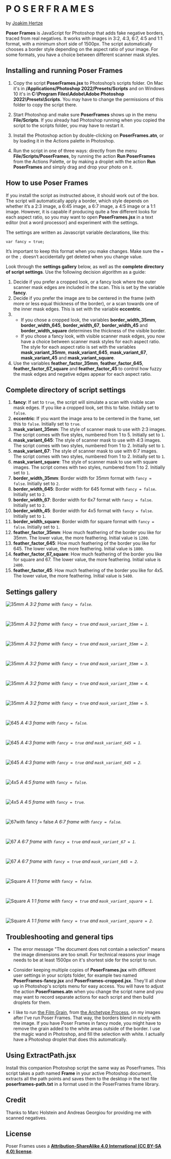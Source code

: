 # P O S E R  F R A M E S

by [Joakim Hertze](https://www.hertze.se)

**Poser Frames** is JavaScript for Photoshop that adds fake negative borders, traced from real negatives. It works with images in 3:2, 4:3, 6:7, 4:5 and 1:1 format, with a minimum short side of 1500px. The script automatically chooses a border style depending on the aspect ratio of your image. For some formats, you have a choice between different scanner mask styles.


## Installing and running Poser Frames

1. Copy the script **PoserFrames.jsx** to Photoshop’s scripts folder. On Mac it's in **/Applications/Photoshop 2022/Presets/Scripts** and on Windows 10 it's in **C:\Program Files\Adobe\Adobe Photoshop 2022\Presets\Scripts**. You may have to change the permissions of this folder to copy the script there.

3. Start Photoshop and make sure **PoserFrames** shows up in the menu **File/Scripts**. If you already had Photoshop running when you copied the script to the scripts folder, you may have to restart it.

3. Install the Photoshop action by double-clicking on **PoserFrames.atn**, or by loading it in the Actions palette in Photoshop.

4. Run the script in one of three ways: directly from the menu **File/Scripts/PoserFrames**, by running the action **Run PoserFrames** from the Actions Palette, or by making a droplet with the action **Run PoserFrames** and simply drag and drop your photo on it.


## How to use Poser Frames

If you install the script as instructed above, it should work out of the box. The script will automatically apply a border, which style depends on whether it’s a 2:3 image, a 6:45 image, a 6:7 image, a 4:5 image or a 1:1 image. However, it is capable if producing quite a few different looks for each aspect ratio, so you may want to open **PoserFrames.jsx** in a text editor (not a word processor) and experiment with the settings.

The settings are written as Javascript variable declarations, like this:

	var fancy = true;

It’s important to keep this format when you make changes. Make sure the `=` or the `;` doesn’t accidentally get deleted when you change value.

Look through the **settings gallery** below, as well as the **complete directory of script settings**. Use the following decision algorithm as a guide:

1. Decide if you prefer a cropped look, or a fancy look where the outer scanner mask edges are included in the scan. This is set by the variable **fancy**.
2. Decide if you prefer the image are to be centered in the frame (with more or less equal thickness of the border), or a scan towards one of the inner mask edges. This is set with the variable **eccentric**.
3.
	* If you chose a cropped look, the variables **border_width_35mm**, **border_width_645**, **border_width_67**, **border_width_45** and **border_width_square** determines the thickness of the visible border.
	* If you chose a fancy look, with visible scanner mask edges, you now have a choice between scanner mask styles for each aspect ratio. The style for each aspect ratio is set with the variables **mask_variant_35mm**, **mask_variant_645**, **mask_variant_67**, **mask_variant_45** and **mask_variant_square**.
4. Use the variables **feather_factor_35mm**, **feather_factor_645**, **feather_factor_67_square** and **feather_factor_45** to control how fuzzy the mask edges and negative edges appear for each aspect ratio.

## Complete directory of script settings

1. **fancy**: If set to `true`, the script will simulate a scan with visible scan mask edges. If you like a cropped look, set this to false. Initially set to `false`.
2. **eccentric**: If you want the image area to be centered in the frame, set this to `false`. Initially set to `true`.
3. **mask_variant_35mm**: The style of scanner mask to use with 2:3 images. The script comes with five styles, numbered from 1 to 5. Initially set to `1`.
4. **mask_variant_645**: The style of scanner mask to use with 4:3 images. The script comes with two styles, numbered from 1 to 2. Initially set to `1`.
5. **mask_variant_67**: The style of scanner mask to use with 6:7 images. The script comes with two styles, numbered from 1 to 2. Initially set to `1`.
6. **mask_variant_square**: The style of scanner mask to use with square images. The script comes with two styles, numbered from 1 to 2. Initially set to `1`.
7. **border_width_35mm**: Border width for 35mm format with `fancy = false`. Initially set to `2`.
8. **border_width_645**: Border width for 645 format with `fancy = false`. Initially set to `2`.
9. **border_width_67**: Border width for 6x7 format with `fancy = false`. Initially set to `2`.
10. **border_width_45**: Border width for 4x5 format with `fancy = false`. Initially set to `1`.
11. **border_width_square**: Border width for square format with `fancy = false`. Initially set to `1`.
12. **feather_factor_35mm**: How much feathering of the border you like for 35mm. The lower value, the more feathering. Initial value is `1200`.
13. **feather_factor_645**: How much feathering of the border you like for 645. The lower value, the more feathering. Initial value is `1800`.
14. **feather_factor_67_square**: How much feathering of the border you like for square and 67. The lower value, the more feathering. Initial value is `2400`.
15. **feather_factor_45**: How much feathering of the border you like for 4x5. The lower value, the more feathering. Initial value is `5400`. 


## Settings gallery

![35mm](./examples/35mm.jpg)
*A 3:2 frame with `fancy = false`.*

<br>

![35mm](./examples/35mm-fancy-v1.jpg)
*A 3:2 frame with `fancy = true` and `mask_variant_35mm = 1`.*

<br>

![35mm](./examples/35mm-fancy-v2.jpg)
*A 3:2 frame with `fancy = true` and `mask_variant_35mm = 2`.*

<br>

![35mm](./examples/35mm-fancy-v3.jpg)
*A 3:2 frame with `fancy = true` and `mask_variant_35mm = 3`.*

<br>

![35mm](./examples/35mm-fancy-v4.jpg)
*A 3:2 frame with `fancy = true` and `mask_variant_35mm = 4`.*

<br>

![35mm](./examples/35mm-fancy-v5.jpg)
*A 3:2 frame with `fancy = true` and `mask_variant_35mm = 5`.*

<br>

![645](./examples/645.jpg)
*A 4:3 frame with `fancy = false`.*

<br>

![645](./examples/645-fancy-v1.jpg)
*A 4:3 frame with `fancy = true` and `mask_variant_645 = 1`.*

<br>

![645](./examples/645-fancy-v2.jpg)
*A 4:3 frame with `fancy = true` and `mask_variant_645 = 2`.*

<br>

![4x5](./examples/4x5.jpg)
*A 4:5 frame with `fancy = false`.*

<br>

![4x5](./examples/4x5-fancy.jpg)
*A 4:5 frame with `fancy = true`.*

<br>

![67](./examples/67.jpg)with fancy = false
*A 6:7 frame with `fancy = false`.*

<br>

![67](./examples/67-fancy-v1.jpg)
*A 6:7 frame with `fancy = true` and `mask_variant_67 = 1`.*

<br>

![67](./examples/67-fancy-v2.jpg)
*A 6:7 frame with `fancy = true` and `mask_variant_645 = 2`.*

<br>

![Square](./examples/square.jpg)
*A 1:1 frame with `fancy = false`.*

<br>

![Square](./examples/square-fancy-v1.jpg)
*A 1:1 frame with `fancy = true` and `mask_variant_square = 1`.*

<br>

![Square](./examples/square-fancy-v2.jpg)
*A 1:1 frame with `fancy = true` and `mask_variant_square = 2`.*


## Troubleshooting and general tips

- The error message "The document does not contain a selection" means the image dimensions are too small. For technical reasons your image needs to be at least 1500px on it's shortest side for the script to run.

- Consider keeping multiple copies of **PoserFrames.jsx** with different user settings in your scripts folder, for example two named **PoserFrames-fancy.jsx** and **PoserFrames-cropped.jsx**. They'll all show up in Photoshop's scripts menu for easy access. You will have to adjust the action **PoserFrames.atn** when you change the script name and you may want to record separate actions for each script and then  build droplets for them.

- I like to run [the Film Grain](https://thearchetypeprocess.com/collections/adobe-photoshop-actions/products/the-film-grain), from [the Archetype Process](https://thearchetypeprocess.com), on my images after I've run Poser Frames. That way, the borders blend in nicely with the image. If you have Poser Frames in fancy mode, you might have to remove the grain added to the white areas outside of the border. I use the magic wand in Photoshop, and fill the selection with white. I actually have a Photoshop droplet that does this automatically.


## Using ExtractPath.jsx

Install this companion Photoshop script the same way as PoserFrames. This script takes a path named **Frame** in your active Photoshop document, extracts all the path points and saves them to the desktop in the text file **poserframes-path.txt** in a format used in the PoserFrames frame library.



## Credit

Thanks to Marc Holstein and Andreas Georgiou for providing me with scanned negatives.


## License

Poser Frames uses a [**Attribution-ShareAlike 4.0 International (CC BY-SA 4.0) license**](https://creativecommons.org/licenses/by-sa/4.0/).